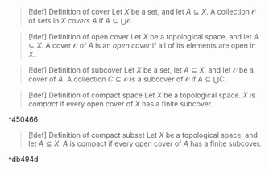 > [!def] Definition of cover
> Let $X$ be a set, and let $A \subseteq X$. A collection $\mathcal{O}$ of sets in $X$ *covers* $A$ if $A \subseteq \bigcup \mathcal{O}$.

>[!def] Definition of open cover
>Let $X$ be a topological space, and let $A \subseteq X$. A cover $\mathcal{O}$ of $A$ is an *open cover* if all of its elements are open in $X$.

>[!def] Definition of subcover
>Let $X$ be a set, let $A \subseteq X$, and let $\mathcal{O}$ be a cover of $A$. A collection $C \subseteq \mathcal{O}$ is a subcover of $\mathcal{O}$ if $A \subseteq \bigcup C$.

>[!def] Definition of compact space
>Let $X$ be a topological space. $X$ is *compact* if every open cover of $X$ has a finite subcover.

^450466

>[!def] Definition of compact subset
>Let $X$ be a topological space, and let $A \subseteq X$. $A$ is compact if every open cover of $A$ has a finite subcover.

^db494d

